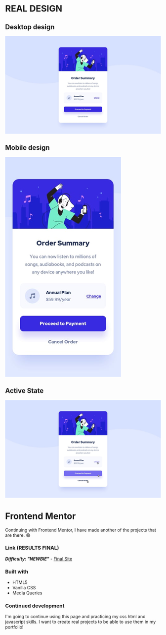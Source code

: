 # REAL DESIGN
## Desktop design
![DesktopVersion](/design/desktop-design.jpg)
## Mobile design
![Descripción de la imagen](/design/mobile-design.jpg)
## Active State
![Descripción de la imagen](/design/active-states.jpg)

# Frontend Mentor
Continuing with Frontend Mentor, I have made another of the projects that are there. 😄

### Link (RESULTS FINAL)
***Difficulty: "NEWBIE"*** - [Final Site](https://summary-component-bodini.netlify.app/)

### Built with

- HTML5
- Vanilla CSS
- Media Queries

### Continued development

I'm going to continue using this page and practicing my css html and javascript skills. I want to create real projects to be able to use them in my portfolio!

